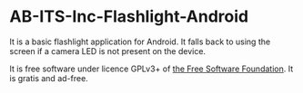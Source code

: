 # AB-ITS-Inc-Flashlight-Android

It is a basic flashlight application for Android.
It falls back to using the screen if a camera LED is not present on the device.

It is free software under licence GPLv3+ of [the Free Software Foundation](https://fsf.org/).
It is gratis and ad-free.

